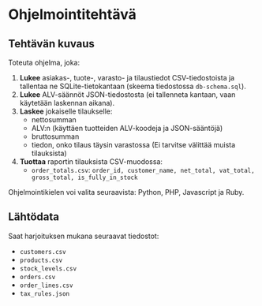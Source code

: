 # Ohjelmointitehtävä

## Tehtävän kuvaus

Toteuta ohjelma, joka:

1. **Lukee** asiakas-, tuote-, varasto- ja tilaustiedot CSV-tiedostoista ja tallentaa ne SQLite-tietokantaan (skeema tiedostossa `db-schema.sql`).
2. **Lukee** ALV-säännöt JSON-tiedostosta (ei tallenneta kantaan, vaan käytetään laskennan aikana).
3. **Laskee** jokaiselle tilaukselle:
   - nettosumman
   - ALV:n (käyttäen tuotteiden ALV-koodeja ja JSON-sääntöjä)
   - bruttosumman
   - tiedon, onko tilaus täysin varastossa (Ei tarvitse välittää muista tilauksista)
4. **Tuottaa** raportin tilauksista CSV-muodossa:
   - `order_totals.csv`: `order_id, customer_name, net_total, vat_total, gross_total, is_fully_in_stock`

Ohjelmointikielen voi valita seuraavista: Python, PHP, Javascript ja Ruby.

## Lähtödata

Saat harjoituksen mukana seuraavat tiedostot:

- `customers.csv`
- `products.csv`
- `stock_levels.csv`
- `orders.csv`
- `order_lines.csv`
- `tax_rules.json`
